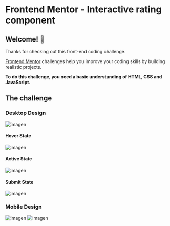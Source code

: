 # Frontend Mentor - Interactive rating component

## Welcome! 👋

Thanks for checking out this front-end coding challenge.

[Frontend Mentor](https://www.frontendmentor.io) challenges help you improve your coding skills by building realistic projects.

**To do this challenge, you need a basic understanding of HTML, CSS and JavaScript.**

## The challenge

### Desktop Design

![imagen](https://user-images.githubusercontent.com/65474467/168698451-e45e408a-c06f-460f-b0cd-2ee5ed63af5d.png)

#### Hover State
![imagen](https://user-images.githubusercontent.com/65474467/168698528-8999f3e4-7e62-4e78-91cf-6c562dafece6.png)


#### Active State
![imagen](https://user-images.githubusercontent.com/65474467/168698553-749f8753-d90b-4ba1-95b3-c4936e6aecab.png)


#### Submit State
![imagen](https://user-images.githubusercontent.com/65474467/168698480-58f64684-61ee-4f78-9bfa-6c932bb1f885.png)


### Mobile Design

![imagen](https://user-images.githubusercontent.com/65474467/168698707-8a5e8a37-fe47-4d29-8e90-b21aac8088ed.png)
![imagen](https://user-images.githubusercontent.com/65474467/168698748-ab43d41b-f0dd-41eb-9575-407dd31c00af.png)
